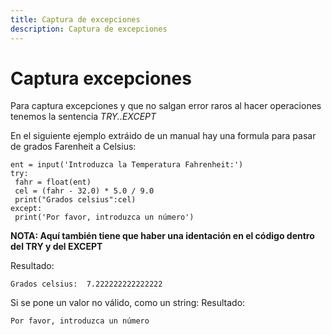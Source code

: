 ```yaml
---
title: Captura de excepciones
description: Captura de excepciones
---
```


# Captura excepciones

Para captura excepciones y que no salgan error raros al hacer operaciones tenemos la sentencia  *TRY..EXCEPT*

En el siguiente ejemplo extráido de un manual hay una formula para pasar de grados Farenheit a Celsius:

```tpl
ent = input('Introduzca la Temperatura Fahrenheit:')
try:
 fahr = float(ent)
 cel = (fahr - 32.0) * 5.0 / 9.0
 print("Grados celsius":cel)
except:
 print('Por favor, introduzca un número')
```
**NOTA: Aquí también tiene que haber una identación en el código dentro del TRY y del EXCEPT**

Resultado:
```
Grados celsius:  7.222222222222222
```

Si se pone un valor no válido, como un string:
Resultado:
```
Por favor, introduzca un número
```